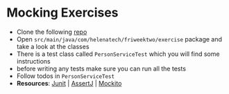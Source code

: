 # Mocking Exercises

- Clone the following [repo](https://github.com/amigoscode/cohort3)
- Open `src/main/java/com/helenatech/friweektwo/exercise` package and take a look at the classes
- There is a test class called `PersonServiceTest` which you will find some instructions
- before writing any tests make sure you can run all the tests
- Follow todos in `PersonServiceTest`
- **Resources**: [Junit](https://junit.org/junit5/docs/current/user-guide/) | [AssertJ](https://assertj.github.io/doc/) | [Mockito](https://site.mockito.org/)